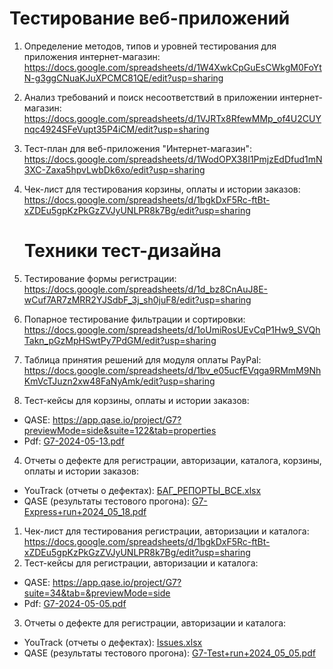 # Тестирование веб-приложений
1. Определение методов, типов и уровней тестирования для приложения интернет-магазин: https://docs.google.com/spreadsheets/d/1W4XwkCpGuEsCWkgM0FoYtN-g3ggCNuaKJuXPCMC81QE/edit?usp=sharing
2. Анализ требований и поиск несоответствий в приложении интернет-магазин: https://docs.google.com/spreadsheets/d/1VJRTx8RfewMMp_of4U2CUYnqc4924SFeVupt35P4iCM/edit?usp=sharing 
2. Тест-план для веб-приложения "Интернет-магазин": https://docs.google.com/spreadsheets/d/1WodOPX38I1PmjzEdDfud1mN3XC-Zaxa5hpvLwbDk6xo/edit?usp=sharing
3. Чек-лист для тестирования корзины, оплаты и истории заказов: https://docs.google.com/spreadsheets/d/1bgkDxF5Rc-ftBt-xZDEu5gpKzPkGzZVJyUNLPR8k7Bg/edit?usp=sharing
   # Техники тест-дизайна
1. Тестирование формы регистрации: https://docs.google.com/spreadsheets/d/1d_bz8CnAuJ8E-wCuf7AR7zMRR2YJSdbF_3j_sh0juF8/edit?usp=sharing
2. Попарное тестирование фильтрации и сортировки: https://docs.google.com/spreadsheets/d/1oUmiRosUEvCqP1Hw9_SVQhTakn_pGzMpHSwtPy7PdGM/edit?usp=sharing
3. Таблица принятия решений для модуля оплаты PayPal: https://docs.google.com/spreadsheets/d/1bv_e05ucfEVqga9RMmM9NhKmVcTJuzn2xw48FaNyAmk/edit?usp=sharing
   
5. Тест-кейсы для корзины, оплаты и истории заказов:
- QASE: https://app.qase.io/project/G7?previewMode=side&suite=122&tab=properties
- Pdf: [G7-2024-05-13.pdf](https://github.com/VikaDov/web/files/15299211/G7-2024-05-13.pdf)
4. Отчеты о дефекте для регистрации, авторизации, каталога, корзины, оплаты и истории заказов:
- YouTrack (отчеты о дефектах): [БАГ_РЕПОРТЫ_ВСЕ.xlsx](https://github.com/user-attachments/files/15825537/_._.xlsx)
- QASE (результаты тестового прогона): [G7-Express+run+2024_05_18.pdf](https://github.com/VikaDov/web/files/15366604/G7-Express%2Brun%2B2024_05_18.pdf)
1. Чек-лист для тестирования регистрации, авторизации и каталога: https://docs.google.com/spreadsheets/d/1bgkDxF5Rc-ftBt-xZDEu5gpKzPkGzZVJyUNLPR8k7Bg/edit?usp=sharing
2. Тест-кейсы для регистрации, авторизации и каталога:
- QASE: https://app.qase.io/project/G7?suite=34&tab=&previewMode=side
- Pdf: [G7-2024-05-05.pdf](https://github.com/VikaDov/docs/files/15213999/G7-2024-05-05.pdf)
3. Отчеты о дефекте для регистрации, авторизации и каталога:
- YouTrack (отчеты о дефектах): [Issues.xlsx](https://github.com/VikaDov/docs/files/15252625/Issues.xlsx)
- QASE (результаты тестового прогона): [G7-Test+run+2024_05_05.pdf](https://github.com/VikaDov/docs/files/15213464/G7-Test%2Brun%2B2024_05_05.pdf)
 

